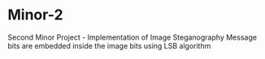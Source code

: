 # Minor-2
Second Minor Project - Implementation of Image Steganography
Message bits are embedded inside the image bits using LSB algorithm
